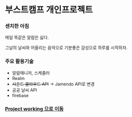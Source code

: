 # 부스트캠프 개인프로젝트

### 센치한 아침

매일 똑같은 알람은 싫다.

그날의 날씨와 어울리는 음악으로 기분좋은 감성으로 하루를 시작하자.

### 주요 활용기술

* 알람매니저, 스케줄러
* Realm
* ~~사운드 클라우드 API~~ -> Jamendo API로 변경
* 공공 날씨 API
* firebase

### [Project working 으로 이동](./daily_project_contents/dailyprojectworking.md) 

